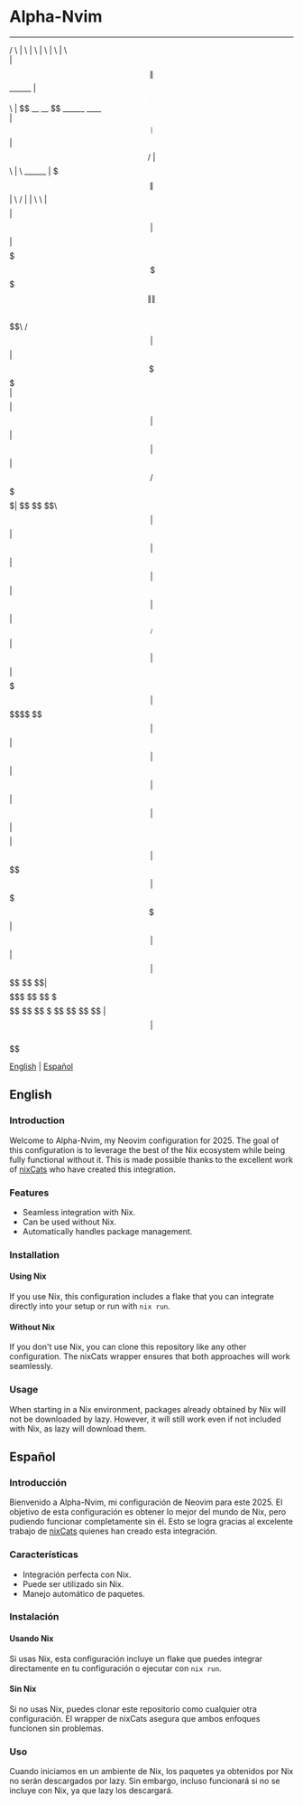 # Alpha-Nvim

  ______   __            __                          __    __             __               
 /      \ |  \          |  \                        |  \  |  \           |  \              
|  $$$$$$\| $$  ______  | $$____    ______          | $$\ | $$ __     __  \$$ ______ ____  
| $$__| $$| $$ /      \ | $$    \  |      \  ______ | $$$\| $$|  \   /  \|  \|      \    \ 
| $$    $$| $$|  $$$$$$\| $$$$$$$\  \$$$$$$\|      \| $$$$\ $$ \$$\ /  $$| $$| $$$$$$\$$$$\
| $$$$$$$$| $$| $$  | $$| $$  | $$ /      $$ \$$$$$$| $$\$$ $$  \$$\  $$ | $$| $$ | $$ | $$
| $$  | $$| $$| $$__/ $$| $$  | $$|  $$$$$$$        | $$ \$$$$   \$$ $$  | $$| $$ | $$ | $$
| $$  | $$| $$| $$    $$| $$  | $$ \$$    $$        | $$  \$$$    \$$$   | $$| $$ | $$ | $$
 \$$   \$$ \$$| $$$$$$$  \$$   \$$  \$$$$$$$         \$$   \$$     \$     \$$ \$$  \$$  \$$
              | $$                                                                         
              | $$                                                                         
               \$$                                                                         


[English](#english) | [Español](#español)

## English

### Introduction

Welcome to Alpha-Nvim, my Neovim configuration for 2025. The goal of this configuration is to leverage the best of the Nix ecosystem while being fully functional without it. This is made possible thanks to the excellent work of [nixCats](https://github.com/BirdeeHub/nixCats-nvim) who have created this integration.

### Features

- Seamless integration with Nix.
- Can be used without Nix.
- Automatically handles package management.

### Installation

#### Using Nix

If you use Nix, this configuration includes a flake that you can integrate directly into your setup or run with `nix run`.

#### Without Nix

If you don't use Nix, you can clone this repository like any other configuration. The nixCats wrapper ensures that both approaches will work seamlessly.

### Usage

When starting in a Nix environment, packages already obtained by Nix will not be downloaded by lazy. However, it will still work even if not included with Nix, as lazy will download them.

## Español

### Introducción

Bienvenido a Alpha-Nvim, mi configuración de Neovim para este 2025. El objetivo de esta configuración es obtener lo mejor del mundo de Nix, pero pudiendo funcionar completamente sin él. Esto se logra gracias al excelente trabajo de [nixCats](https://github.com/BirdeeHub/nixCats-nvim) quienes han creado esta integración.

### Características

- Integración perfecta con Nix.
- Puede ser utilizado sin Nix.
- Manejo automático de paquetes.

### Instalación

#### Usando Nix

Si usas Nix, esta configuración incluye un flake que puedes integrar directamente en tu configuración o ejecutar con `nix run`.

#### Sin Nix

Si no usas Nix, puedes clonar este repositorio como cualquier otra configuración. El wrapper de nixCats asegura que ambos enfoques funcionen sin problemas.

### Uso

Cuando iniciamos en un ambiente de Nix, los paquetes ya obtenidos por Nix no serán descargados por lazy. Sin embargo, incluso funcionará si no se incluye con Nix, ya que lazy los descargará.
